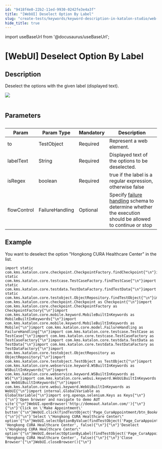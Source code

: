 ```yaml
---
id: "9418f4e0-22b2-11ed-9930-0242fe3e4a3f"
title: "[WebUI] Deselect Option By Label"
slug: "create-tests/keywords/keyword-description-in-katalon-studio/web-ui-keywords/webui-deselect-option-by-label"
hide_title: true
---
```

import useBaseUrl from '@docusaurus/useBaseUrl';


# <a id="id_0" class="anchor_top_offset"/><a id="ariaid-title1" class="anchor_top_offset"/>[WebUI] Deselect Option By Label


## <a id="id_0__id_1" class="anchor_top_offset"/>Description

              
<p xmlns="http://www.w3.org/1999/xhtml" className="p">Deselect the options with the given label (displayed text).</p> 
      
<p xmlns="http://www.w3.org/1999/xhtml" className="p">   <img className="image" src={useBaseUrl("https://github.com/katalon-studio/docs-images/raw/master/katalon-studio/docs/webui-deselect-option-by-label/image2017-3-1-153A53A26.png")} /><br /><br /> </p> 
      

## <a id="id_0__id_2" class="anchor_top_offset"/> Parameters

              
<table xmlns="http://www.w3.org/1999/xhtml" className="table anchor_top_offset" id="id_0__937f8a81-eb1c-4ca8-a523-6e6fdaf5d1fa"><caption /><thead className="thead"><tr className><th className="entry anchor_top_offset" id="id_0__937f8a81-eb1c-4ca8-a523-6e6fdaf5d1fa__entry__1">Param</th><th className="entry anchor_top_offset" id="id_0__937f8a81-eb1c-4ca8-a523-6e6fdaf5d1fa__entry__2">Param Type</th><th className="entry anchor_top_offset" id="id_0__937f8a81-eb1c-4ca8-a523-6e6fdaf5d1fa__entry__3">Mandatory</th><th className="entry anchor_top_offset" id="id_0__937f8a81-eb1c-4ca8-a523-6e6fdaf5d1fa__entry__4">Description</th></tr></thead><tbody className="tbody"><tr className><td className="entry" headers="id_0__937f8a81-eb1c-4ca8-a523-6e6fdaf5d1fa__entry__1 id_0__937f8a81-eb1c-4ca8-a523-6e6fdaf5d1fa__entry__2 id_0__937f8a81-eb1c-4ca8-a523-6e6fdaf5d1fa__entry__3 id_0__937f8a81-eb1c-4ca8-a523-6e6fdaf5d1fa__entry__4 ">to</td><td className="entry" headers="id_0__937f8a81-eb1c-4ca8-a523-6e6fdaf5d1fa__entry__1 id_0__937f8a81-eb1c-4ca8-a523-6e6fdaf5d1fa__entry__2 id_0__937f8a81-eb1c-4ca8-a523-6e6fdaf5d1fa__entry__3 id_0__937f8a81-eb1c-4ca8-a523-6e6fdaf5d1fa__entry__4 ">TestObject</td><td className="entry" headers="id_0__937f8a81-eb1c-4ca8-a523-6e6fdaf5d1fa__entry__1 id_0__937f8a81-eb1c-4ca8-a523-6e6fdaf5d1fa__entry__2 id_0__937f8a81-eb1c-4ca8-a523-6e6fdaf5d1fa__entry__3 id_0__937f8a81-eb1c-4ca8-a523-6e6fdaf5d1fa__entry__4 ">Required</td><td className="entry" headers="id_0__937f8a81-eb1c-4ca8-a523-6e6fdaf5d1fa__entry__1 id_0__937f8a81-eb1c-4ca8-a523-6e6fdaf5d1fa__entry__2 id_0__937f8a81-eb1c-4ca8-a523-6e6fdaf5d1fa__entry__3 id_0__937f8a81-eb1c-4ca8-a523-6e6fdaf5d1fa__entry__4 ">Represent a web element.</td></tr><tr className><td className="entry" headers="id_0__937f8a81-eb1c-4ca8-a523-6e6fdaf5d1fa__entry__1 id_0__937f8a81-eb1c-4ca8-a523-6e6fdaf5d1fa__entry__2 id_0__937f8a81-eb1c-4ca8-a523-6e6fdaf5d1fa__entry__3 id_0__937f8a81-eb1c-4ca8-a523-6e6fdaf5d1fa__entry__4 ">labelText</td><td className="entry" headers="id_0__937f8a81-eb1c-4ca8-a523-6e6fdaf5d1fa__entry__1 id_0__937f8a81-eb1c-4ca8-a523-6e6fdaf5d1fa__entry__2 id_0__937f8a81-eb1c-4ca8-a523-6e6fdaf5d1fa__entry__3 id_0__937f8a81-eb1c-4ca8-a523-6e6fdaf5d1fa__entry__4 ">String</td><td className="entry" headers="id_0__937f8a81-eb1c-4ca8-a523-6e6fdaf5d1fa__entry__1 id_0__937f8a81-eb1c-4ca8-a523-6e6fdaf5d1fa__entry__2 id_0__937f8a81-eb1c-4ca8-a523-6e6fdaf5d1fa__entry__3 id_0__937f8a81-eb1c-4ca8-a523-6e6fdaf5d1fa__entry__4 ">Required</td><td className="entry" headers="id_0__937f8a81-eb1c-4ca8-a523-6e6fdaf5d1fa__entry__1 id_0__937f8a81-eb1c-4ca8-a523-6e6fdaf5d1fa__entry__2 id_0__937f8a81-eb1c-4ca8-a523-6e6fdaf5d1fa__entry__3 id_0__937f8a81-eb1c-4ca8-a523-6e6fdaf5d1fa__entry__4 ">Displayed text of the options to be deselected.</td></tr><tr className><td className="entry" headers="id_0__937f8a81-eb1c-4ca8-a523-6e6fdaf5d1fa__entry__1 id_0__937f8a81-eb1c-4ca8-a523-6e6fdaf5d1fa__entry__2 id_0__937f8a81-eb1c-4ca8-a523-6e6fdaf5d1fa__entry__3 id_0__937f8a81-eb1c-4ca8-a523-6e6fdaf5d1fa__entry__4 ">isRegex</td><td className="entry" headers="id_0__937f8a81-eb1c-4ca8-a523-6e6fdaf5d1fa__entry__1 id_0__937f8a81-eb1c-4ca8-a523-6e6fdaf5d1fa__entry__2 id_0__937f8a81-eb1c-4ca8-a523-6e6fdaf5d1fa__entry__3 id_0__937f8a81-eb1c-4ca8-a523-6e6fdaf5d1fa__entry__4 ">boolean</td><td className="entry" headers="id_0__937f8a81-eb1c-4ca8-a523-6e6fdaf5d1fa__entry__1 id_0__937f8a81-eb1c-4ca8-a523-6e6fdaf5d1fa__entry__2 id_0__937f8a81-eb1c-4ca8-a523-6e6fdaf5d1fa__entry__3 id_0__937f8a81-eb1c-4ca8-a523-6e6fdaf5d1fa__entry__4 ">Required</td><td className="entry" headers="id_0__937f8a81-eb1c-4ca8-a523-6e6fdaf5d1fa__entry__1 id_0__937f8a81-eb1c-4ca8-a523-6e6fdaf5d1fa__entry__2 id_0__937f8a81-eb1c-4ca8-a523-6e6fdaf5d1fa__entry__3 id_0__937f8a81-eb1c-4ca8-a523-6e6fdaf5d1fa__entry__4 ">true if the label is a regular expression, otherwise false</td></tr><tr className><td className="entry" headers="id_0__937f8a81-eb1c-4ca8-a523-6e6fdaf5d1fa__entry__1 id_0__937f8a81-eb1c-4ca8-a523-6e6fdaf5d1fa__entry__2 id_0__937f8a81-eb1c-4ca8-a523-6e6fdaf5d1fa__entry__3 id_0__937f8a81-eb1c-4ca8-a523-6e6fdaf5d1fa__entry__4 ">flowControl</td><td className="entry" headers="id_0__937f8a81-eb1c-4ca8-a523-6e6fdaf5d1fa__entry__1 id_0__937f8a81-eb1c-4ca8-a523-6e6fdaf5d1fa__entry__2 id_0__937f8a81-eb1c-4ca8-a523-6e6fdaf5d1fa__entry__3 id_0__937f8a81-eb1c-4ca8-a523-6e6fdaf5d1fa__entry__4 ">FailureHandling</td><td className="entry" headers="id_0__937f8a81-eb1c-4ca8-a523-6e6fdaf5d1fa__entry__1 id_0__937f8a81-eb1c-4ca8-a523-6e6fdaf5d1fa__entry__2 id_0__937f8a81-eb1c-4ca8-a523-6e6fdaf5d1fa__entry__3 id_0__937f8a81-eb1c-4ca8-a523-6e6fdaf5d1fa__entry__4 ">Optional</td><td className="entry" headers="id_0__937f8a81-eb1c-4ca8-a523-6e6fdaf5d1fa__entry__1 id_0__937f8a81-eb1c-4ca8-a523-6e6fdaf5d1fa__entry__2 id_0__937f8a81-eb1c-4ca8-a523-6e6fdaf5d1fa__entry__3 id_0__937f8a81-eb1c-4ca8-a523-6e6fdaf5d1fa__entry__4 ">Specify <a className="xref" href="/maintain/configure-failure-handling-settings-in-katalon-studio">failure handling</a> schema to         determine whether the execution should be allowed to continue or         stop</td></tr></tbody></table> 
      

## <a id="id_0__id_3" class="anchor_top_offset"/>Example

              
<p xmlns="http://www.w3.org/1999/xhtml" className="p">You want to deselect the option "Hongkong CURA   Healthcare Center" in the list.</p> 
              
<pre xmlns="http://www.w3.org/1999/xhtml" className="pre codeblock"><code>import static com.kms.katalon.core.checkpoint.CheckpointFactory.findCheckpoint{"\n"}import static com.kms.katalon.core.testcase.TestCaseFactory.findTestCase{"\n"}import static com.kms.katalon.core.testdata.TestDataFactory.findTestData{"\n"}import static com.kms.katalon.core.testobject.ObjectRepository.findTestObject{"\n"}import com.kms.katalon.core.checkpoint.Checkpoint as Checkpoint{"\n"}import com.kms.katalon.core.checkpoint.CheckpointFactory as CheckpointFactory{"\n"}import com.kms.katalon.core.mobile.keyword.MobileBuiltInKeywords as MobileBuiltInKeywords{"\n"}import com.kms.katalon.core.mobile.keyword.MobileBuiltInKeywords as Mobile{"\n"}import com.kms.katalon.core.model.FailureHandling as FailureHandling{"\n"}import com.kms.katalon.core.testcase.TestCase as TestCase{"\n"}import com.kms.katalon.core.testcase.TestCaseFactory as TestCaseFactory{"\n"}import com.kms.katalon.core.testdata.TestData as TestData{"\n"}import com.kms.katalon.core.testdata.TestDataFactory as TestDataFactory{"\n"}import com.kms.katalon.core.testobject.ObjectRepository as ObjectRepository{"\n"}import com.kms.katalon.core.testobject.TestObject as TestObject{"\n"}import com.kms.katalon.core.webservice.keyword.WSBuiltInKeywords as WSBuiltInKeywords{"\n"}import com.kms.katalon.core.webservice.keyword.WSBuiltInKeywords as WS{"\n"}import com.kms.katalon.core.webui.keyword.WebUiBuiltInKeywords as WebUiBuiltInKeywords{"\n"}import com.kms.katalon.core.webui.keyword.WebUiBuiltInKeywords as WebUI{"\n"}import internal.GlobalVariable as GlobalVariable{"\n"}import org.openqa.selenium.Keys as Keys{"\n"}{"\n"}'Open browser and navigate to demo AUT site'{"\n"}WebUI.openBrowser('http://demoaut.katalon.com/'){"\n"}{"\n"}'Click on \'Make Appointment\' button'{"\n"}WebUI.click(findTestObject('Page_CuraAppointment/btn_BookAppointment')){"\n"}{"\n"}'Select \"Hongkong CURA Healthcare Center\" option'{"\n"}WebUI.selectOptionByValue(findTestObject('Page_CuraAppointment/lst_Facility'), 'Hongkong CURA Healthcare Center', false){"\n"}{"\n"}'Deselect \"Hongkong CURA Healthcare Center\" option'{"\n"}WebUI.deselectOptionByLabel(findTestObject('Page_CuraAppointment/lst_Facility'), 'Hongkong CURA Healthcare Center', false){"\n"}{"\n"}'Close Browser'{"\n"}WebUI.closeBrowser(){"\n"}</code></pre> 
            
